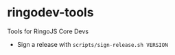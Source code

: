 # ringodev-tools

Tools for RingoJS Core Devs

* Sign a release with `scripts/sign-release.sh VERSION`